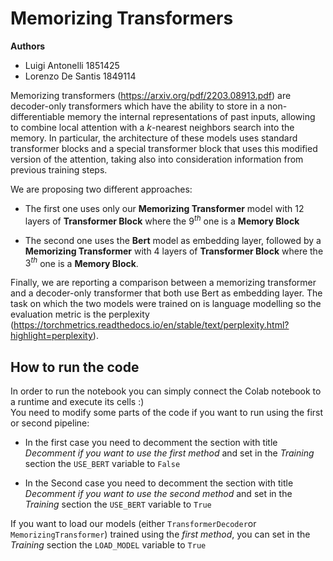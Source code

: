 # Memorizing Transformers
**Authors**
* Luigi Antonelli 1851425
* Lorenzo De Santis 1849114

Memorizing transformers (https://arxiv.org/pdf/2203.08913.pdf) are decoder-only transformers which have the ability to store in a non-differentiable memory the internal representations of past inputs, allowing to combine local attention with a $k$-nearest neighbors search into the memory. In particular, the architecture of these models uses standard transformer blocks and a special transformer block that uses this modified version of the attention, taking also into consideration information from previous training steps.

We are proposing two different approaches:
* The first one uses only our **Memorizing Transformer** model with 12 layers of **Transformer Block** where the $9^{th}$ one is a **Memory Block**

* The second one uses the **Bert** model as embedding layer, followed by a **Memorizing Transformer** with 4 layers of **Transformer Block** where the $3^{th}$ one is a **Memory Block**.

Finally, we are reporting a comparison between a memorizing transformer and a decoder-only transformer that both use Bert as embedding layer. The task on which the two models were trained on is language modelling so the evaluation metric is the perplexity (https://torchmetrics.readthedocs.io/en/stable/text/perplexity.html?highlight=perplexity).

## How to run the code
In order to run the notebook you can simply connect the Colab notebook to a runtime and execute its cells :)  
You need to modify some parts of the code if you want to run using the first or second pipeline:
* In the first case you need to decomment the section with title *Decomment if you want to use the first method* and set in the *Training* section the `USE_BERT` variable to `False`

* In the Second case you need to decomment the section with title *Decomment if you want to use the second method* and set in the *Training* section the `USE_BERT` variable to `True`

If you want to load our models (either `TransformerDecoder`or `MemorizingTransformer`) trained using the *first method*, you can set in the *Training* section the `LOAD_MODEL` variable to `True`
